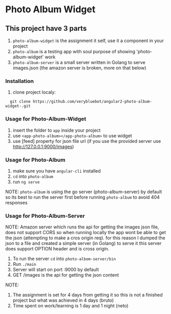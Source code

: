 # Photo Album Widget

## This project have 3 parts
1. `photo-album-widget` is the assignment it self, use it a component in your project
2. `photo-album` is a testing app with soul purpose of showing 'photo-album-widget' work
3. `photo-album-server` is a small server written in Golang to serve images.json (the amazon server is broken, more on that below)

### Installation
1. clone project localy:
```
  git clone https://github.com/verybluebot/angular2-photo-album-widget-.git
```

### Usage for Photo-Album-Widget
1. insert the folder to `app` inside your project
2. use `<app-photo-album></app-photo-album>`  to use widget
3. use [feed] property for json file url (if you use the provided server use http://127.0.0.1:9000/images)

### Usage for Photo-Album
1. make sure you have `angular-cli` installed
2. `cd` into `photo-album`
3. run `ng serve`

NOTE: `photo-album` is using the go server (photo-album-server) by default so its best to
run the server first before running `photo-album` to avoid 404 responses

### Usage for Photo-Album-Server
NOTE: Amazon server which runs the api for getting the images json file, does not
support CORS so when running locally the app wont be able to get the json (attempting to make a cros origin req).
for this reason I dumped the json to a file and created a simple server (in Golang) to serve it
this server does support OPTION header and is cross origin.
1. To run the server `cd` into `photo-albom-server/bin`
2. Run `./main`
3. Server will start on port :9000 by default
4. GET /images is the api for getting the json content

NOTE:
1. The assignment is set for 4 days from getting it so this is not a finished project but what was achieved in 4 days (bruto)
2. Time spent on work/learning is 1 day and 1 night (neto)
